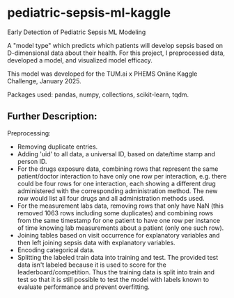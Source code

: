 # pediatric-sepsis-ml-kaggle


Early Detection of Pediatric Sepsis ML Modeling

A "model type" which predicts which patients will develop sepsis based on D-dimensional data about their health. For this project, I preprocessed data, developed a model, and visualized model efficacy.

This model was developed for the TUM.ai x PHEMS Online Kaggle Challenge, January 2025.

Packages used: pandas, numpy, collections, scikit-learn, tqdm.

## Further Description:
Preprocessing:
* Removing duplicate entries.
* Adding 'uid' to all data, a universal ID, based on date/time stamp and person ID.
* For the drugs exposure data, combining rows that represent the same patient/doctor interaction to have only one row per interaction, e.g. there could be four rows for one interaction, each showing a different drug administered with the corresponding administration method. The new row would list all four drugs and all administration methods used.
* For the measurement labs data, removing rows that only have NaN (this removed 1063 rows including some duplicates) and combining rows from the same timestamp for one patient to have one row per instance of time knowing lab measurements about a patient (only one such row).
* Joining tables based on visit occurrence for explanatory variables and then left joining sepsis data with explanatory variables.
* Encoding categorical data.
* Splitting the labeled train data into training and test. The provided test data isn't labeled because it is used to score for the leaderboard/competition. Thus the training data is split into train and test so that it is still possible to test the model with labels known to evaluate performance and prevent overfitting.
